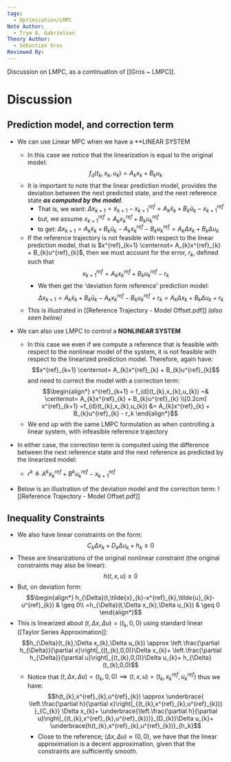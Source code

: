```yaml
---
tags:
  - Optimization/LMPC
Note Author:
  - Trym A. Gabrielsen
Theory Author:
  - Sébastien Gros
Reviewed By:
---
```

Discussion on LMPC, as a continuation of [[Gros ~ LMPC]].

# Discussion

## Prediction model, and correction term
- We can use Linear MPC when we have a **LINEAR SYSTEM 
	- In this case we notice that the linearization is equal to the original model:$$f_{d}(t_{k},x_{k},u_{k}) = A_{k}x_{k}+ B_{k}u_{k}$$
	- It is important to note that the linear prediction model, provides the deviation between the next predicted state, and the next reference state ***as computed by the model***.
		- That is, we want: $\Delta x_{k+1} = \tilde{x}_{k+1} - x^{ref}_{k+1} = A_{k}\tilde{x}_{k}+B_{k}\tilde{u}_{k} - x^{ref}_{k+1}$
		- but, we assume $x^{ref}_{k+1} = A_{k}x^{ref}_{k} + B_{k}u^{ref}_{k}$
		- to get: $\Delta x_{k+1} = A_{k}\tilde{x}_{k}+B_{k}\tilde{u}_{k} - A_{k}x^{ref}_{k} - B_{k}u^{ref}_{k} = A_{k}\Delta x_{k}+ B_{k}\Delta u_{k}$
	- If the reference trajectory is not feasible with respect to the linear prediction model, that is $x^{ref}_{k+1} \centernot= A_{k}x^{ref}_{k} + B_{k}u^{ref}_{k}$, then we must account for the error, $r_k$, defined such that $$x^{ref}_{k+1} = A_{k}x^{ref}_{k} + B_{k}u^{ref}_{k} - r_k$$
		- We then get the 'deviation form reference' prediction model: $$\Delta x_{k+1} = A_{k}\tilde{x}_{k}+B_{k}\tilde{u}_{k} - A_{k}x^{ref}_{k} - B_{k}u^{ref}_{k} + r_{k} = A_{k}\Delta x_{k}+ B_{k}\Delta u_{k} + r_{k}$$
	- This is illustrated in [[Reference Trajectory - Model Offset.pdf]] *(also seen below)*

- We can also use LMPC to control a **NONLINEAR SYSTEM**
	- In this case we even if we compute a reference that is feasible with respect to the nonlinear model of the system, it is not feasible with respect to the linearized prediction model. Therefore, again have: $$x^{ref}_{k+1} \centernot= A_{k}x^{ref}_{k} + B_{k}u^{ref}_{k}$$ and need to correct the model with a correction term: $$\begin{align*}
x^{ref}_{k+1} = f_{d}(t_{k},x_{k},u_{k}) ~& \centernot= A_{k}x^{ref}_{k} + B_{k}u^{ref}_{k} \\[0.2cm]
x^{ref}_{k+1} =f_{d}(t_{k},x_{k},u_{k}) &= A_{k}x^{ref}_{k} + B_{k}u^{ref}_{k} - r_k
\end{align*}$$
	- We end up with the same LMPC formulation as when controlling a linear system, with infeasible reference trajectory

- In either case, the correction term is computed using the difference between the next reference state and the next reference as predicted by the linearized model:
	- $r^{k} \triangleq A^{k} x^{ref}_{k} + B^{k} u^{ref}_{k} - x^{ref}_{k+1}$

- Below is an illustration of the deviation model and the correction term:
![[Reference Trajectory - Model Offset.pdf]]



## Inequality Constraints
- We also have linear constraints on the form: $$C_{k}\Delta x_{k} + D_{k}\Delta u_{k} + h_{k} \geq 0$$
- These are linearizations of the original nonlinear constraint (the original constraints may also be linear): $$h(t,x,u) \geq 0 $$
- But, on deviation form:$$\begin{align*}
h_{\Delta}(t,\tilde{x}_{k}-x^{ref}_{k},\tilde{u}_{k}-u^{ref}_{k}) & \geq 0\\
=h_{\Delta}(t,\Delta x_{k},\Delta u_{k}) & \geq 0
\end{align*}$$
- This is linearized about $(t,\Delta x,\Delta u) = (t_k,0,0)$ using standard linear [[Taylor Series Approximation]]:$$h_{\Delta}(t_{k},\Delta x_{k},\Delta u_{k}) \approx \left.\frac{\partial h_{\Delta}}{\partial x}\right|_{(t_{k},0,0)}\Delta x_{k}+ \left.\frac{\partial h_{\Delta}}{\partial u}\right|_{(t_{k},0,0)}\Delta u_{k}+ h_{\Delta}(t_{k},0,0)$$
	- Notice that $(t,\Delta x,\Delta u) = (t_{k},0,0)\implies (t,x,u) = (t_{k},x^{ref}_{k},u^{ref}_{k})$
	  thus we have: $$h(t_{k},x^{ref}_{k},u^{ref}_{k}) \approx \underbrace{  \left.\frac{\partial h}{\partial x}\right|_{(t_{k},x^{ref}_{k},u^{ref}_{k})}  }_{C_{k}} \Delta x_{k}+ \underbrace{\left.\frac{\partial h}{\partial u}\right|_{(t_{k},x^{ref}_{k},u^{ref}_{k})}}_{D_{k}}\Delta u_{k}+ \underbrace{h(t_{k},x^{ref}_{k},u^{ref}_{k})}_{h_k}$$
	  - Close to the reference; $(\Delta x,\Delta u) \approx (0,0)$, we have that the linear approximation is a decent approximation, given that the constraints are sufficiently smooth.

